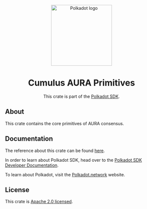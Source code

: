 <div align="center">

<img
alt="Polkadot logo" width="200"
src="https://raw.githubusercontent.com/paritytech/polkadot-sdk/rzadp/readmes/docs/images/Polkadot_Logo_Horizontal_Pink_BlackOnWhite.png">

# Cumulus AURA Primitives

This crate is part of the [Polkadot SDK](https://github.com/paritytech/polkadot-sdk/).

</div>

## About

This crate contains the core primitives of AURA consensus.

## Documentation

The reference about this crate can be found [here](https://paritytech.github.io/polkadot-sdk/master/cumulus_primitives_aura).

In order to learn about Polkadot SDK, head over to the [Polkadot SDK Developer Documentation](https://paritytech.github.io/polkadot-sdk/master/polkadot_sdk_docs/index.html).

To learn about Polkadot, visit the [Polkadot.network](https://polkadot.network/) website.

## License

This crate is [Apache 2.0 licensed](https://spdx.org/licenses/Apache-2.0.html).
